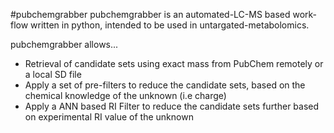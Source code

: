#pubchemgrabber
pubchemgrabber is an automated-LC-MS based work-flow written in python, intended to be used in untargated-metabolomics. 

pubchemgrabber allows...
* Retrieval of candidate sets using exact mass from PubChem remotely or a local SD file
* Apply a set of pre-filters to reduce the candidate sets, based on the chemical knowledge of the unknown (i.e charge)
* Apply a ANN based RI Filter to reduce the candidate sets further based on experimental RI value of the unknown
